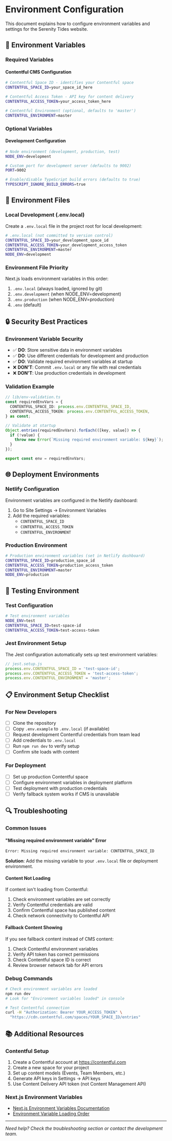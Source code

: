 # Environment Configuration

This document explains how to configure environment variables and settings for the Serenity Tides website.

## 🔧 Environment Variables

### Required Variables

#### Contentful CMS Configuration
```bash
# Contentful Space ID - identifies your Contentful space
CONTENTFUL_SPACE_ID=your_space_id_here

# Contentful Access Token - API key for content delivery
CONTENTFUL_ACCESS_TOKEN=your_access_token_here

# Contentful Environment (optional, defaults to 'master')
CONTENTFUL_ENVIRONMENT=master
```

### Optional Variables

#### Development Configuration
```bash
# Node environment (development, production, test)
NODE_ENV=development

# Custom port for development server (defaults to 9002)
PORT=9002

# Enable/disable TypeScript build errors (defaults to true)
TYPESCRIPT_IGNORE_BUILD_ERRORS=true
```

## 📁 Environment Files

### Local Development (.env.local)
Create a `.env.local` file in the project root for local development:

```bash
# .env.local (not committed to version control)
CONTENTFUL_SPACE_ID=your_development_space_id
CONTENTFUL_ACCESS_TOKEN=your_development_access_token
CONTENTFUL_ENVIRONMENT=master
NODE_ENV=development
```

### Environment File Priority
Next.js loads environment variables in this order:
1. `.env.local` (always loaded, ignored by git)
2. `.env.development` (when NODE_ENV=development)
3. `.env.production` (when NODE_ENV=production)
4. `.env` (default)

## 🔒 Security Best Practices

### Environment Variable Security
- ✅ **DO**: Store sensitive data in environment variables
- ✅ **DO**: Use different credentials for development and production
- ✅ **DO**: Validate required environment variables at startup
- ❌ **DON'T**: Commit `.env.local` or any file with real credentials
- ❌ **DON'T**: Use production credentials in development

### Validation Example
```typescript
// lib/env-validation.ts
const requiredEnvVars = {
  CONTENTFUL_SPACE_ID: process.env.CONTENTFUL_SPACE_ID,
  CONTENTFUL_ACCESS_TOKEN: process.env.CONTENTFUL_ACCESS_TOKEN,
} as const;

// Validate at startup
Object.entries(requiredEnvVars).forEach(([key, value]) => {
  if (!value) {
    throw new Error(`Missing required environment variable: ${key}`);
  }
});

export const env = requiredEnvVars;
```

## 🌐 Deployment Environments

### Netlify Configuration
Environment variables are configured in the Netlify dashboard:

1. Go to Site Settings → Environment Variables
2. Add the required variables:
   - `CONTENTFUL_SPACE_ID`
   - `CONTENTFUL_ACCESS_TOKEN`
   - `CONTENTFUL_ENVIRONMENT`

### Production Environment
```bash
# Production environment variables (set in Netlify dashboard)
CONTENTFUL_SPACE_ID=production_space_id
CONTENTFUL_ACCESS_TOKEN=production_access_token
CONTENTFUL_ENVIRONMENT=master
NODE_ENV=production
```

## 🧪 Testing Environment

### Test Configuration
```bash
# Test environment variables
NODE_ENV=test
CONTENTFUL_SPACE_ID=test-space-id
CONTENTFUL_ACCESS_TOKEN=test-access-token
```

### Jest Environment Setup
The Jest configuration automatically sets up test environment variables:

```javascript
// jest.setup.js
process.env.CONTENTFUL_SPACE_ID = 'test-space-id';
process.env.CONTENTFUL_ACCESS_TOKEN = 'test-access-token';
process.env.CONTENTFUL_ENVIRONMENT = 'master';
```

## 📋 Environment Setup Checklist

### For New Developers
- [ ] Clone the repository
- [ ] Copy `.env.example` to `.env.local` (if available)
- [ ] Request development Contentful credentials from team lead
- [ ] Add credentials to `.env.local`
- [ ] Run `npm run dev` to verify setup
- [ ] Confirm site loads with content

### For Deployment
- [ ] Set up production Contentful space
- [ ] Configure environment variables in deployment platform
- [ ] Test deployment with production credentials
- [ ] Verify fallback system works if CMS is unavailable

## 🔍 Troubleshooting

### Common Issues

#### "Missing required environment variable" Error
```bash
Error: Missing required environment variable: CONTENTFUL_SPACE_ID
```
**Solution**: Add the missing variable to your `.env.local` file or deployment environment.

#### Content Not Loading
If content isn't loading from Contentful:
1. Check environment variables are set correctly
2. Verify Contentful credentials are valid
3. Confirm Contentful space has published content
4. Check network connectivity to Contentful API

#### Fallback Content Showing
If you see fallback content instead of CMS content:
1. Check Contentful environment variables
2. Verify API token has correct permissions
3. Check Contentful space ID is correct
4. Review browser network tab for API errors

### Debug Commands
```bash
# Check environment variables are loaded
npm run dev
# Look for "Environment variables loaded" in console

# Test Contentful connection
curl -H "Authorization: Bearer YOUR_ACCESS_TOKEN" \
  "https://cdn.contentful.com/spaces/YOUR_SPACE_ID/entries"
```

## 📚 Additional Resources

### Contentful Setup
1. Create a Contentful account at https://contentful.com
2. Create a new space for your project
3. Set up content models (Events, Team Members, etc.)
4. Generate API keys in Settings → API keys
5. Use Content Delivery API token (not Content Management API)

### Next.js Environment Variables
- [Next.js Environment Variables Documentation](https://nextjs.org/docs/basic-features/environment-variables)
- [Environment Variable Loading Order](https://nextjs.org/docs/basic-features/environment-variables#environment-variable-load-order)

---

*Need help? Check the troubleshooting section or contact the development team.*

